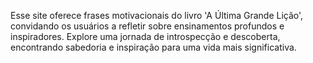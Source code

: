 Esse site oferece frases motivacionais do livro 'A Última Grande Lição', convidando os usuários a refletir sobre ensinamentos profundos e inspiradores. Explore uma jornada de introspecção e descoberta, encontrando sabedoria e inspiração para uma vida mais significativa.
